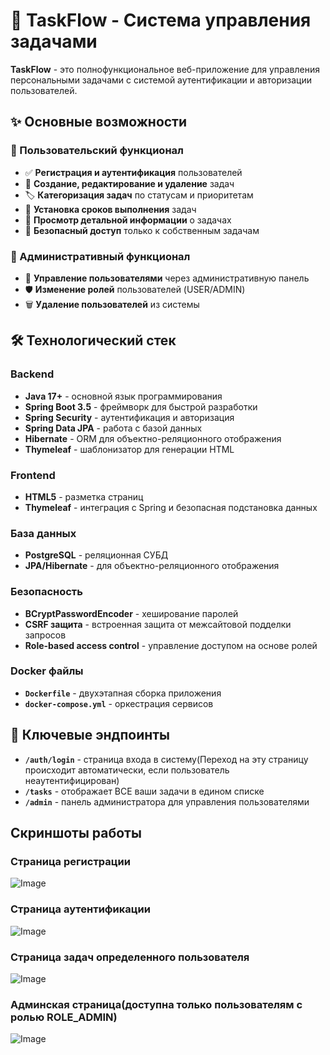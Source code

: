 # 🚀 TaskFlow - Система управления задачами

**TaskFlow** - это полнофункциональное веб-приложение для управления персональными задачами с системой аутентификации и авторизации пользователей.

## ✨ Основные возможности

### 👤 Пользовательский функционал
- ✅ **Регистрация и аутентификация** пользователей
- 📝 **Создание, редактирование и удаление** задач
- 🏷️ **Категоризация задач** по статусам и приоритетам
- 📅 **Установка сроков выполнения** задач
- 👀 **Просмотр детальной информации** о задачах
- 🔐 **Безопасный доступ** только к собственным задачам

### 👑 Административный функционал
- 👥 **Управление пользователями** через административную панель
- 🛡️ **Изменение ролей** пользователей (USER/ADMIN)
- 🗑️ **Удаление пользователей** из системы

## 🛠️ Технологический стек

### Backend
- **Java 17+** - основной язык программирования
- **Spring Boot 3.5** - фреймворк для быстрой разработки
- **Spring Security** - аутентификация и авторизация
- **Spring Data JPA** - работа с базой данных
- **Hibernate** - ORM для объектно-реляционного отображения
- **Thymeleaf** - шаблонизатор для генерации HTML

### Frontend
- **HTML5** - разметка страниц
- **Thymeleaf** - интеграция с Spring и безопасная подстановка данных

### База данных
- **PostgreSQL** - реляционная СУБД
- **JPA/Hibernate** - для объектно-реляционного отображения

### Безопасность
- **BCryptPasswordEncoder** - хеширование паролей
- **CSRF защита** - встроенная защита от межсайтовой подделки запросов
- **Role-based access control** - управление доступом на основе ролей

### Docker файлы
- **`Dockerfile`** - двухэтапная сборка приложения
- **`docker-compose.yml`** - оркестрация сервисов

## 🎯 Ключевые эндпоинты
- **`/auth/login`** - страница входа в систему(Переход на эту страницу происходит автоматически, если пользователь неаутентифицирован)
- **`/tasks`** - отображает ВСЕ ваши задачи в едином списке
- **`/admin`** - панель администратора для управления пользователями
  

## Скриншоты работы
### Страница регистрации
![Image](https://github.com/user-attachments/assets/85e8360c-03d2-4b55-a91d-fb744ed1b0a1)

### Страница аутентификации
![Image](https://github.com/user-attachments/assets/b442a7d9-a93f-4f0b-bc54-d77fb2a6bca3)

### Страница задач определенного пользователя
![Image](https://github.com/user-attachments/assets/7afbe6a7-d5db-4f98-bef2-e16a114f0f2c)

### Админская страница(доступна только пользователям с ролью ROLE_ADMIN)
![Image](https://github.com/user-attachments/assets/4b7316e4-c4fb-47bb-9d54-e7372617d669)


